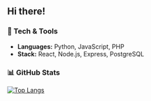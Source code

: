 ## Hi there!
### 🔧 Tech & Tools  
- **Languages:** Python, JavaScript, PHP
- **Stack:** React, Node.js, Express, PostgreSQL  

### 📊 GitHub Stats  

[![Top Langs](https://github-readme-stats.vercel.app/api/top-langs/?username=vougioukakis)](https://github.com/anuraghazra/github-readme-stats)
